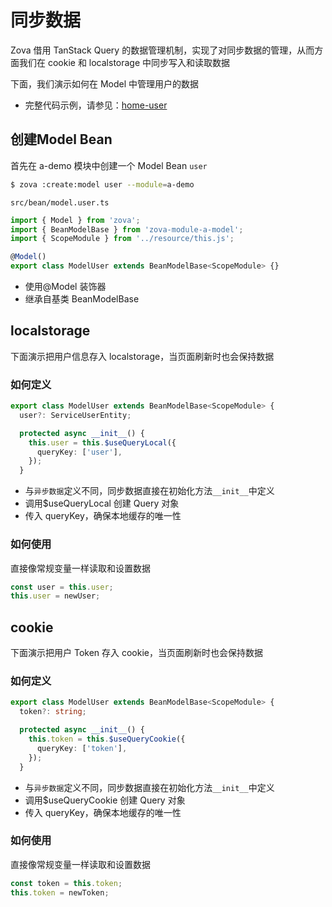# 同步数据

Zova 借用 TanStack Query 的数据管理机制，实现了对同步数据的管理，从而方面我们在 cookie 和 localstorage 中同步写入和读取数据

下面，我们演示如何在 Model 中管理用户的数据

- 完整代码示例，请参见：[home-user](https://github.com/cabloy/zova/blob/main/zova-dev/src/suite/a-home/modules/home-user/src/bean/model.user.ts)

## 创建Model Bean

首先在 a-demo 模块中创建一个 Model Bean `user`

```bash
$ zova :create:model user --module=a-demo
```

`src/bean/model.user.ts`

```typescript
import { Model } from 'zova';
import { BeanModelBase } from 'zova-module-a-model';
import { ScopeModule } from '../resource/this.js';

@Model()
export class ModelUser extends BeanModelBase<ScopeModule> {}
```

- 使用@Model 装饰器
- 继承自基类 BeanModelBase

## localstorage

下面演示把用户信息存入 localstorage，当页面刷新时也会保持数据

### 如何定义

```typescript
export class ModelUser extends BeanModelBase<ScopeModule> {
  user?: ServiceUserEntity;

  protected async __init__() {
    this.user = this.$useQueryLocal({
      queryKey: ['user'],
    });
  }
```

- 与`异步数据`定义不同，同步数据直接在初始化方法`__init__`中定义
- 调用$useQueryLocal 创建 Query 对象
- 传入 queryKey，确保本地缓存的唯一性

### 如何使用

直接像常规变量一样读取和设置数据

```typescript
const user = this.user;
this.user = newUser;
```

## cookie

下面演示把用户 Token 存入 cookie，当页面刷新时也会保持数据

### 如何定义

```typescript
export class ModelUser extends BeanModelBase<ScopeModule> {
  token?: string;

  protected async __init__() {
    this.token = this.$useQueryCookie({
      queryKey: ['token'],
    });
  }
```

- 与`异步数据`定义不同，同步数据直接在初始化方法`__init__`中定义
- 调用$useQueryCookie 创建 Query 对象
- 传入 queryKey，确保本地缓存的唯一性

### 如何使用

直接像常规变量一样读取和设置数据

```typescript
const token = this.token;
this.token = newToken;
```
